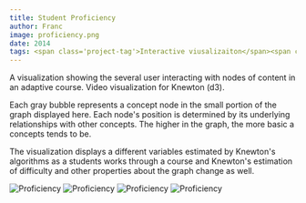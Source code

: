 ```yaml
---
title: Student Proficiency
author: Franc
image: proficiency.png
date: 2014
tags: <span class='project-tag'>Interactive viusalizaiton</span><span class='project-tag'>d3.js</span><span class='project-tag'>Tools</span><span class='project-tag'>Visual communication</span>
---
```


A visualization showing the several user interacting with nodes of content in an adaptive course. Video visualization for Knewton (d3).

Each gray bubble represents a concept node in the small portion of the graph displayed here. Each node's position is determined by its underlying relationships with other concepts. The higher in the graph, the more basic a concepts tends to be.

The visualization displays a different variables estimated by Knewton's algorithms as a students works through a course and Knewton's estimation of difficulty and other properties about the graph change as well.

![Proficiency](assets/content/work/proficiency01.png)
![Proficiency](assets/content/work/proficiency02.png)
![Proficiency](assets/content/work/proficiency03.png)
![Proficiency](assets/content/work/proficiency04.png)
